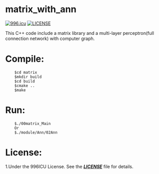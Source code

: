 # matrix_with_ann
<a href="https://996.icu"><img src="https://img.shields.io/badge/link-996.icu-red.svg" alt="996.icu"></a>
[![LICENSE](https://img.shields.io/badge/license-Anti%20996-blue.svg)](https://github.com/996icu/996.ICU/blob/master/LICENSE)

This C++ code include a matrix library and a multi-layer perceptron(full connection network) with computer graph.

# Compile:
```
	$cd matrix
	$mkdir build
	$cd build
	$cmake ..
	$make
```

# Run:
```
	$./00matrix_Main
	Or
	$./module/Ann/02Ann
```

# License:
1.Under the 996ICU License. See the ***[LICENSE](https://github.com/996icu/996.ICU/blob/master/LICENSE)*** file for details.
